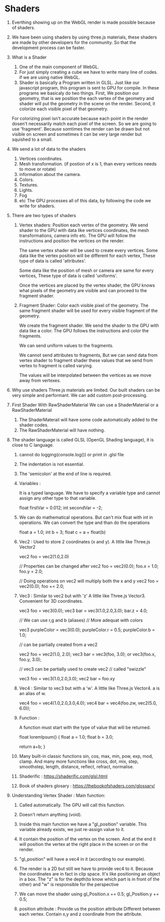 # Shaders

1. Everthing showing up on the WebGL render is made possible because of shaders.

2. We have been using shaders by using three.js materials, these shaders are made by other developers for the community. So that the development process can be faster.

3. What is a Shader

   1. One of the main component of WebGL.
   2. For just simply creating a cube we have to write many line of codes. if we are using native WebGL.
   3. Shader is basically a Program written in GLSL. Just like our javascript program, this program is sent to GPU for compile. In these programs we basicaly do two things. First, We position our geometry, that is we position the each vertex of the geometry and shader will put the geometry in the scene on the render. Second, it colorize each visible pixel of that geometry.

   For colorizing pixel isn't accurate because each point in the render dosen't necessarily match each pixel of the screen. So we are going to use 'fragment'. Because somtimes the render can be drawn but not visible on screen and sometimes it can be very large render but squished to a small.

4. We send a lot of data to the shaders

   1. Vertices coordinates.
   2. Mesh transformation. (if postion of x is 1, than every vertices needs to move or rotate)
   3. information about the camera.
   4. Colors.
   5. Textures.
   6. Lights.
   7. Fog
   8. etc
      The GPU processes all of this data, by following the code we write for shaders.

5. There are two types of shaders

   1. Vertex shaders:
      Position each vertex of the geometry.
      We send shader to the GPU with data like vertices coordinates, the mesh transformations, camera info etc.
      The GPU will follow the instructions and position the vertices on the render.

      The same vertex shader will be used to create every vertices.
      Some data like the vertex position will be different for each vertex, These type of data is called 'attributes'.

      Some data like the position of mesh or camera are same for every vertices, These type of data is called 'uniforms'.

      Once the vertices are placed by the vertex shader, the GPU knows what pixels of the geometry are visible and can proceed to the fragment shader.

   2. Fragment Shader:
      Color each visible pixel of the geometry.
      The same fragment shader will be used for every visible fragment of the geometry.

      We create the fragment shader.
      We send the shader to the GPU with data like a color.
      The GPU follows the instructions and color the fragments.

      We can send uniform values to the fragments.

      We cannot send attributes to fragments, But we can send data from vertex shader to fragment shader these values that we send from vertex to fragment is called varying.

      The values will be interpolated between the vertices as we move away from vertexes.

6. Why use shaders
   Three.js materials are limited.
   Our built shaders can be very simple and performant.
   We can add custom post-processing.

7. First Shader With RawShaderMaterial
   We can use a ShaderMaterial or a RawShaderMaterial

   1. The ShaderMaterail will have some code automatically added to the shader codes.
   2. The RawShaderMaterial will have nothing.

8. The shader language is called GLSL (OpenGL Shading language), it is close to C language.

   1. cannot do logging(console.log()) or print in .glsl file
   2. The indentation is not essential.
   3. The 'semicolon' at the end of line is required.
   4. Variables :

      It is a typed language.
      We have to specify a variable type and cannot assign any other type to that variable.

      float firstVar = 0.012;
      int secondVar = -2;

   5. We can do mathematical operations. But can't mix float with int in operations.
      We can convert the type and than do the operations

      float a = 1.0;
      int b = 3;
      float c = a + float(b)

   6. Vec2 :
      Used to store 2 coordinates (x and y).
      A little like Three.js Vector2

      vec2 foo = vec2(1.0,2.0)

      // Properties can be changed after
      vec2 foo = vec2(0.0);
      foo.x = 1.0;
      foo.y = 2.0;

      // Doing operations on vec2 will multiply both the x and y
      vec2 foo = vec2(0.0);
      foo += 2.0;

   7. Vec3 :
      Similar to vec2 but with 'z'
      A little like Three.js Vector3.
      Convenient for 3D coordinates.

      vec3 foo = vec3(0.0);
      vec3 bar = vec3(1.0,2.0,3.0);
      bar.z = 4.0;

      // We can use r,g and b (aliases)
      // More adequat with colors

      vec3 purpleColor = vec3(0.0);
      purpleColor.r = 0.5;
      purpleColor.b = 1.0;

      // can be partially created from a vec2

      vec2 foo = vec2(1.0, 2.0);
      vec3 bar = vec3(foo, 3.0); or vec3(foo.x, foo.y, 3.0);

      // vec3 can be partially used to create vec2
      // called "swizzle"

      vec3 foo = vec3(1.0,2.0,3.0);
      vec2 bar = foo.xy

   8. Vec4 :
      Similar to vec3 but with a 'w'.
      A little like Three.js Vector4.
      a is an alias of w.

      vec4 foo = vec4(1.0,2.0,3.0,4.0);
      vec4 bar = vec4(foo.zw, vec2(5.0, 6.0));

   9. Function :

      A function must start with the type of value that will be returned.

      float loremIpsum() {
      float a = 1.0;
      float b = 3.0;

      return a+b;
      }

   10. Many built-in classic functions sin, cos, max, min, pow, exp, mod, clamp.
       And many more functions like cross, dot, mix, step, smoothstep, length, distance, reflect, refract, normalise.

   11. Shaderific : https://shaderific.com/glsl.html
   12. Book of shaders glosary : https://thebookofshaders.com/glossary/

9. Understanding Vertex Shader :
   Main function:

   1. Called automatically. The GPU will call this function.
   2. Doesn't return anything (void).

   3. Inside this main function we have a "gl_position" variable. This variable already exists, we just re-assign value to it.
   4. It contain the position of the vertex on the screen. And at the end it will position the vertex at the right place in the screen or on the render.

   5. "gl_position" will have a vec4 in it (according to our example).
   6. The render is a 2D but still we have to provide vec4 to it. Because the coordinates are in fact in clip space. It's like positioning an object in a box. The "z" is for the depth(to know which part is in front of the other) and "w" is responsible for the perspective

   7. We can move the shader using
      gl_Position.x += 0.5;
      gl_Position.y += 0.5;

   8. position attribute :
      Provide us the position attribute
      Different between each vertex.
      Contain x,y and z coordinate from the attribute.
